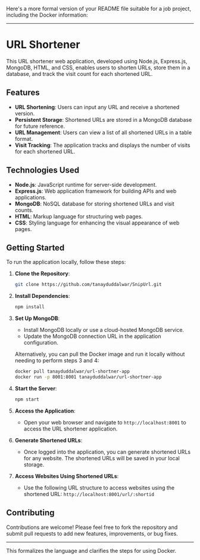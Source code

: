 Here's a more formal version of your README file suitable for a job project, including the Docker information:

---

# URL Shortener

This URL shortener web application, developed using Node.js, Express.js, MongoDB, HTML, and CSS, enables users to shorten URLs, store them in a database, and track the visit count for each shortened URL.

## Features

- **URL Shortening**: Users can input any URL and receive a shortened version.
- **Persistent Storage**: Shortened URLs are stored in a MongoDB database for future reference.
- **URL Management**: Users can view a list of all shortened URLs in a table format.
- **Visit Tracking**: The application tracks and displays the number of visits for each shortened URL.

## Technologies Used

- **Node.js**: JavaScript runtime for server-side development.
- **Express.js**: Web application framework for building APIs and web applications.
- **MongoDB**: NoSQL database for storing shortened URLs and visit counts.
- **HTML**: Markup language for structuring web pages.
- **CSS**: Styling language for enhancing the visual appearance of web pages.

## Getting Started

To run the application locally, follow these steps:

1. **Clone the Repository**:
   ```sh
   git clone https://github.com/tanayduddalwar/SnipUrl.git
   ```

2. **Install Dependencies**:
   ```sh
   npm install
   ```

3. **Set Up MongoDB**:
   - Install MongoDB locally or use a cloud-hosted MongoDB service.
   - Update the MongoDB connection URL in the application configuration.

   Alternatively, you can pull the Docker image and run it locally without needing to perform steps 3 and 4:
   ```sh
   docker pull tanayduddalwar/url-shortner-app
   docker run -p 8001:8001 tanayduddalwar/url-shortner-app
   ```

4. **Start the Server**:
   ```sh
   npm start
   ```

5. **Access the Application**:
   - Open your web browser and navigate to `http://localhost:8001` to access the URL shortener application.

6. **Generate Shortened URLs**:
   - Once logged into the application, you can generate shortened URLs for any website. The shortened URLs will be saved in your local storage.

7. **Access Websites Using Shortened URLs**:
   - Use the following URL structure to access websites using the shortened URL: `http://localhost:8001/url/:shortid`

## Contributing

Contributions are welcome! Please feel free to fork the repository and submit pull requests to add new features, improvements, or bug fixes.

---

This formalizes the language and clarifies the steps for using Docker.

